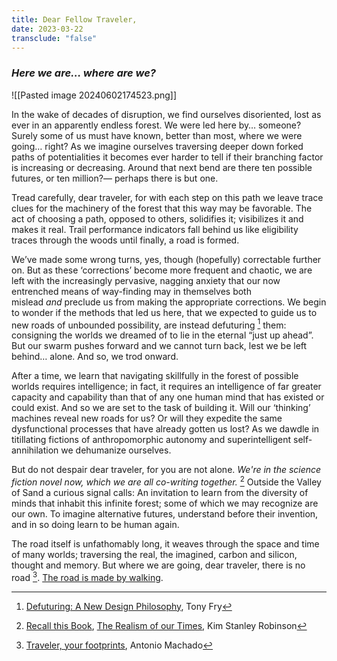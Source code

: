```yaml
---
title: Dear Fellow Traveler,
date: 2023-03-22
transclude: "false"
---
```

### *Here we are… where are we?*
![[Pasted image 20240602174523.png]]

In the wake of decades of disruption, we find ourselves disoriented, lost as ever in an apparently endless forest. We were led here by… someone? Surely some of us must have known, better than most, where we were going… right? As we imagine ourselves traversing deeper down forked paths of potentialities it becomes ever harder to tell if their branching factor is increasing or decreasing. Around that next bend are there ten possible futures, or ten million?— perhaps there is but one.

Tread carefully, dear traveler, for with each step on this path we leave trace clues for the machinery of the forest that this way may be favorable. The act of choosing a path, opposed to others, solidifies it; visibilizes it and makes it real. Trail performance indicators fall behind us like eligibility traces through the woods until finally, a road is formed.

We’ve made some wrong turns, yes, though (hopefully) correctable further on. But as these ‘corrections’ become more frequent and chaotic, we are left with the increasingly pervasive, nagging anxiety that our now entrenched means of way-finding may in themselves both mislead _and_ preclude us from making the appropriate corrections. We begin to wonder if the methods that led us here, that we expected to guide us to new roads of unbounded possibility, are instead defuturing [^1] them: consigning the worlds we dreamed of to lie in the eternal “just up ahead”. But our swarm pushes forward and we cannot turn back, lest we be left behind… alone. And so, we trod onward.

After a time, we learn that navigating skillfully in the forest of possible worlds requires intelligence; in fact, it requires an intelligence of far greater capacity and capability than that of any one human mind that has existed or could exist. And so we are set to the task of building it. Will our ‘thinking’ machines reveal new roads for us? Or will they expedite the same dysfunctional processes that have already gotten us lost? As we dawdle in titillating fictions of anthropomorphic autonomy and superintelligent self-annihilation we dehumanize ourselves.

But do not despair dear traveler, for you are not alone. _We're in the science fiction novel now, which we are all co-writing together._ [^2] Outside the Valley of Sand a curious signal calls: An invitation to learn from the diversity of minds that inhabit this infinite forest; some of which we may recognize are our own. To imagine alternative futures, understand before their invention, and in so doing learn to be human again.

The road itself is unfathomably long, it weaves through the space and time of many worlds; traversing the real, the imagined, carbon and silicon, thought and memory. But where we are going, dear traveler, there is no road [^3]. [The road is made by walking](https://soundcloud.com/menahan-street-band/sets/make-the-road-by-walking).

[^1]: [Defuturing: A New Design Philosophy](https://www.bloomsburycollections.com/book/defuturing-a-new-design-philosophy/tony-fry-s-defuturing-a-new-design-philosophy), Tony Fry
[^2]: [Recall this Book](https://recallthisbook.org/2020/04/30/29-rtb-books-in-dark-times-6-kim-stanley-robinson-jp/), [The Realism of our Times](http://publicbooks.org/the-realism-of-our-times-kim-stanley-robinson-on-how-science-fiction-works), Kim Stanley Robinson
[^3]: [Traveler, your footprints](https://www.poetryfoundation.org/poems/58815/traveler-your-footprints), Antonio Machado
